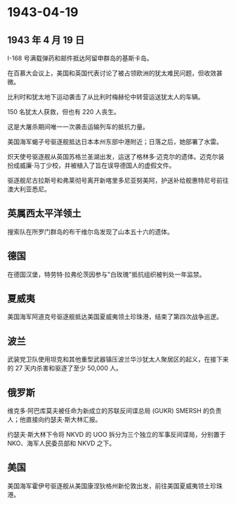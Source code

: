 # 1943-04-19

## 1943 年 4 月 19 日

I-168 号满载弹药和邮件抵达阿留申群岛的基斯卡岛。

在百慕大会议上，美国和英国代表讨论了被占领欧洲的犹太难民问题，但收效甚微。

比利时和犹太地下运动袭击了从比利时梅赫伦中转营运送犹太人的车辆。

150 名犹太人获救，但也有 220 人丧生。

这是大屠杀期间唯一一次袭击运输列车的抵抗力量。

美国海军蝎子号驱逐舰抵达日本本州东部中港附近；日落之后，她部署了水雷。

炽天使号驱逐舰从英国苏格兰圣湖出发，运送了格林多·迈克尔的遗体。迈克尔装扮成威廉·马丁少校，并被植入了旨在误导德国人的虚假文件。

驱逐舰尼古拉斯号和弗莱彻号离开新喀里多尼亚努美阿，护送补给舰惠特尼号前往澳大利亚悉尼。

## 英属西太平洋领土

搜索队在所罗门群岛的布干维尔岛发现了山本五十六的遗体。

## 德国

在德国汉堡，特劳特·拉弗伦茨因参与"白玫瑰"抵抗组织被判处一年监禁。

## 夏威夷

美国海军阿道克号驱逐舰抵达美国夏威夷领土珍珠港，结束了第四次战争巡逻。

## 波兰

武装党卫队使用坦克和其他重型武器镇压波兰华沙犹太人聚居区的起义，在接下来的
27 天内杀害和驱逐了至少 50,000 人。

## 俄罗斯

维克多·阿巴库莫夫被任命为新成立的苏联反间谍总局 (GUKR) SMERSH
的负责人；他直接向约瑟夫·斯大林汇报。

约瑟夫·斯大林下令将 NKVD 的 UOO 拆分为三个独立的军事反间谍局，分别置于
NKO、海军人民委员部和 NKVD 之下。

## 美国

美国海军霍伊号驱逐舰从美国康涅狄格州新伦敦出发，前往美国夏威夷领土珍珠港。

